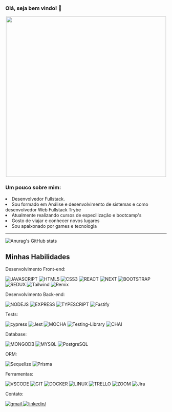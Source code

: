 ### Olá, seja bem vindo! 👋

<div align="center">
<img src="https://user-images.githubusercontent.com/95478989/198955082-6e78ebb5-e1e4-49f9-8d32-6e5af3984dcd.gif" width = 500px>
</div>

### Um pouco sobre mim:

<li>Desenvolvedor Fullstack.</li>
<li>Sou formado em Análise e desenvolvimento de sistemas e como desenvolvedor Web Fullstack Trybe</li>
<li>Atualmente realizando cursos de especilização e bootcamp's </li>
<li>Gosto de viajar e conhecer novos lugares</li>
<li>Sou apaixonado por games e tecnologia</li>

---

![Anurag's GitHub stats](https://github-readme-stats.vercel.app/api?username=Glaucoed&show_icons=true&theme=dark)

## Minhas Habilidades

Desenvolvimento Front-end:

  ![JAVASCRIPT](https://img.shields.io/badge/JavaScript-F7DF1E.svg?&style=for-the-badge&logo=JavaScript&logoColor=black)
  ![HTML5](https://img.shields.io/badge/HTML5-E34F26.svg?&style=for-the-badge&logo=HTML5&logoColor=white)
  ![CSS3](https://img.shields.io/badge/CSS3-1572B6.svg?&style=for-the-badge&logo=CSS3&logoColor=white)
  ![REACT](https://img.shields.io/badge/React-61DAFB.svg?&style=for-the-badge&logo=React&logoColor=black)
  ![NEXT](https://img.shields.io/badge/next.js-000000?style=for-the-badge&logo=nextdotjs&logoColor=white)
  ![BOOTSTRAP](https://img.shields.io/badge/Bootstrap-7952B3.svg?&style=for-the-badge&logo=bootstrap&logoColor=white)
  ![REDUX](https://img.shields.io/badge/Redux-764ABC.svg?&style=for-the-badge&logo=Redux&logoColor=white)
  ![Tailwind](https://img.shields.io/badge/tailwindcss-%2338B2AC.svg?style=for-the-badge&logo=tailwind-css&logoColor=white)
  ![Remix](https://img.shields.io/badge/remix-%23000.svg?style=for-the-badge&logo=remix&logoColor=white)
  
Desenvolvimento Back-end:

![NODEJS](https://img.shields.io/badge/Node.js-339933?style=for-the-badge&logo=nodedotjs&logoColor=white)
![EXPRESS](https://img.shields.io/badge/Express.js-323330?style=for-the-badge&logo=express)
![TYPESCRIPT](https://img.shields.io/badge/typescript-%23007ACC.svg?style=for-the-badge&logo=typescript&logoColor=white)
![Fastify](https://img.shields.io/badge/fastify-%23000000.svg?style=for-the-badge&logo=fastify&logoColor=white)
  
Tests:

![cypress](https://img.shields.io/badge/-cypress-%23E5E5E5?style=for-the-badge&logo=cypress&logoColor=058a5e)
![Jest](https://img.shields.io/badge/Jest-C21325.svg?&style=for-the-badge&logo=jest&logoColor=white)
![MOCHA](https://img.shields.io/badge/Mocha-323330?style=for-the-badge&logo=mocha)
![Testing-Library](https://img.shields.io/badge/Testing%20Library-E33332.svg?&style=for-the-badge&logo=Testing%20Library&logoColor=white)
![CHAI](https://img.shields.io/badge/Chai-323330?style=for-the-badge&logo=chai)


Database: 

![MONGODB](https://img.shields.io/badge/MongoDB-4EA94B?style=for-the-badge&logo=mongodb&logoColor=white)
![MYSQL](https://img.shields.io/badge/MySQL-00000F?style=for-the-badge&logo=mysql&logoColor=white)
![PostgreSQL](https://img.shields.io/badge/PostgreSQL-000?style=for-the-badge&logo=postgresql)


ORM:

![Sequelize](https://img.shields.io/badge/Sequelize-323330?style=for-the-badge&logo=sequelize)
![Prisma](https://img.shields.io/badge/Prisma-3982CE?style=for-the-badge&logo=Prisma&logoColor=white)


Ferramentas:

  ![VSCODE](https://img.shields.io/badge/-Visual%20Studio%20Code-007ACC?style=for-the-badge&logo=visual-studio-code&logoColor=white)
  ![GIT](https://img.shields.io/badge/git-F05032.svg?&style=for-the-badge&logo=git&logoColor=white)
  ![DOCKER](https://img.shields.io/badge/Docker-323330?style=for-the-badge&logo=docker)
  ![LINUX](https://img.shields.io/badge/Linux-FCC624?style=for-the-badge&logo=linux&logoColor=black)
  ![TRELLO](https://img.shields.io/badge/-Trello-0052CC?style=for-the-badge&logo=trello&logoColor=white)
  ![ZOOM](https://img.shields.io/badge/Zoom-2D8CFF.svg?&style=for-the-badge&logo=Zoom&logoColor=white)
  ![Jira](https://img.shields.io/badge/jira-%230A0FFF.svg?style=for-the-badge&logo=jira&logoColor=white)
  
Contato:

<div>
  <a href="mailto:gesverzuthe@gmail.com">
    <img src="https://img.shields.io/badge/Gmail-D14836?style=for-the-badge&logo=gmail&logoColor=white" alt=gmail />
  </a>
  
  <a href="https://www.linkedin.com/in/glauco-esverzuthe/" >
    <img src="https://img.shields.io/badge/LinkedIn-0077B5?style=for-the-badge&logo=linkedin&logoColor=white" alt=linkedin/>
  </a>
<br>

</div>
